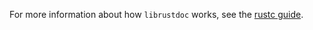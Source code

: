 For more information about how `librustdoc` works, see the [rustc guide].

[rustc guide]: https://rust-lang-nursery.github.io/rustc-guide/rustdoc.html
